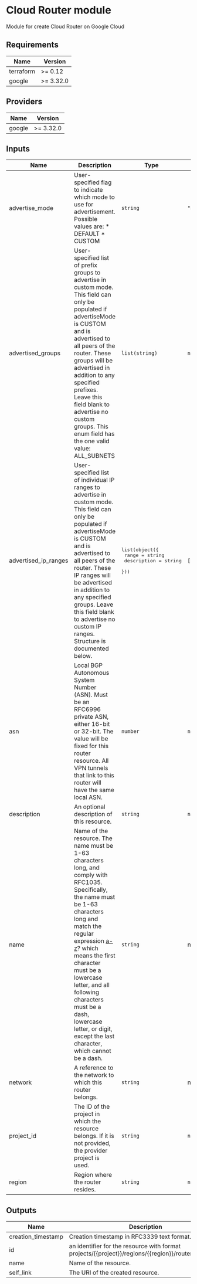 # Cloud Router module

Module for create Cloud Router on Google Cloud

## Requirements

| Name | Version |
|------|---------|
| terraform | >= 0.12 |
| google | >= 3.32.0 |

## Providers

| Name | Version |
|------|---------|
| google | >= 3.32.0 |

## Inputs

| Name | Description | Type | Default | Required |
|------|-------------|------|---------|:--------:|
| advertise\_mode | User-specified flag to indicate which mode to use for advertisement. Possible values are: \* DEFAULT \* CUSTOM | `string` | `"DEFAULT"` | no |
| advertised\_groups | User-specified list of prefix groups to advertise in custom mode. This field can only be populated if advertiseMode is CUSTOM and is advertised to all peers of the router. These groups will be advertised in addition to any specified prefixes. Leave this field blank to advertise no custom groups. This enum field has the one valid value: ALL\_SUBNETS | `list(string)` | `null` | no |
| advertised\_ip\_ranges | User-specified list of individual IP ranges to advertise in custom mode. This field can only be populated if advertiseMode is CUSTOM and is advertised to all peers of the router. These IP ranges will be advertised in addition to any specified groups. Leave this field blank to advertise no custom IP ranges. Structure is documented below. | <pre>list(object({<br>    range       = string<br>    description = string<br>  }))</pre> | `[]` | no |
| asn | Local BGP Autonomous System Number (ASN). Must be an RFC6996 private ASN, either 16-bit or 32-bit. The value will be fixed for this router resource. All VPN tunnels that link to this router will have the same local ASN. | `number` | `null` | no |
| description | An optional description of this resource. | `string` | `null` | no |
| name | Name of the resource. The name must be 1-63 characters long, and comply with RFC1035. Specifically, the name must be 1-63 characters long and match the regular expression [a-z]([-a-z0-9]\*[a-z0-9])? which means the first character must be a lowercase letter, and all following characters must be a dash, lowercase letter, or digit, except the last character, which cannot be a dash. | `string` | n/a | yes |
| network | A reference to the network to which this router belongs. | `string` | n/a | yes |
| project\_id | The ID of the project in which the resource belongs. If it is not provided, the provider project is used. | `string` | `null` | no |
| region | Region where the router resides. | `string` | `null` | no |

## Outputs

| Name | Description |
|------|-------------|
| creation\_timestamp | Creation timestamp in RFC3339 text format. |
| id | an identifier for the resource with format projects/{{project}}/regions/{{region}}/routers/{{name}} |
| name | Name of the resource. |
| self\_link | The URI of the created resource. |

